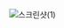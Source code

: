 ![스크린샷(1)](https://user-images.githubusercontent.com/85077262/202094981-07baa3d5-7d03-4158-a7df-f4fa491b49fa.png)
